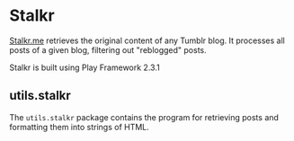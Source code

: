 # Stalkr

[Stalkr.me](www.stalkr.me) retrieves the original content of any Tumblr blog.
It processes all posts of a given blog, filtering out "reblogged" posts.

Stalkr is built using Play Framework 2.3.1

## utils.stalkr

The `utils.stalkr` package contains the program for retrieving posts and
formatting them into strings of HTML.